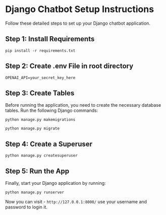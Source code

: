 # Django Chatbot Setup Instructions

Follow these detailed steps to set up your Django chatbot application.

## Step 1: Install Requirements

`
pip install -r requirements.txt
`

## Step 2: Create .env File in root directory

`
OPENAI_API=your_secret_key_here
`


## Step 3: Create Tables

Before running the application, you need to create the necessary database tables. Run the following Django commands:

`
python manage.py makemigrations
`

`
python manage.py migrate
`

## Step 4: Create a Superuser

`
python manage.py createsuperuser
`


## Step 5: Run the App

Finally, start your Django application by running:

`
python manage.py runserver
`

Now you can visit - `http://127.0.0.1:8000/`  use your username and password to login it.
